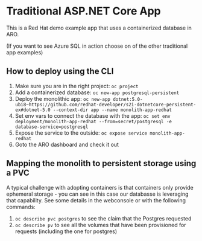 # Traditional ASP.NET Core App
This is a Red Hat demo example app that uses a containerized database in ARO.

(If you want to see Azure SQL in action choose on of the other traditional app examples)

## How to deploy using the CLI
1. Make sure you are in the right project: `oc project`
2. Add a containerized database: `oc new-app postgresql-persistent`
3. Deploy the monolithic app: `oc new-app dotnet:5.0-ubi8~https://github.com/redhat-developer/s2i-dotnetcore-persistent-ex#dotnet-5.0 --context-dir app --name monolith-app-redhat`
4. Set env vars to connect the database with the app: `oc set env deployment/monolith-app-redhat --from=secret/postgresql -e database-service=postgresql`
5. Expose the service to the outside: `oc expose service monolith-app-redhat`
6. Goto the ARO dashboard and check it out

## Mapping the monolith to persistent storage using a PVC
A typical challenge with adopting containers is that containers only provide ephemeral storage - you can see in this case our databasse is leveraging that capability. See some details in the webconsole or with the following commands:
1. `oc describe pvc postgres` to see the claim that the Postgres requested
2. `oc describe pv` to see all the volumes that have been provisioned for requests (including the one for postgres)
